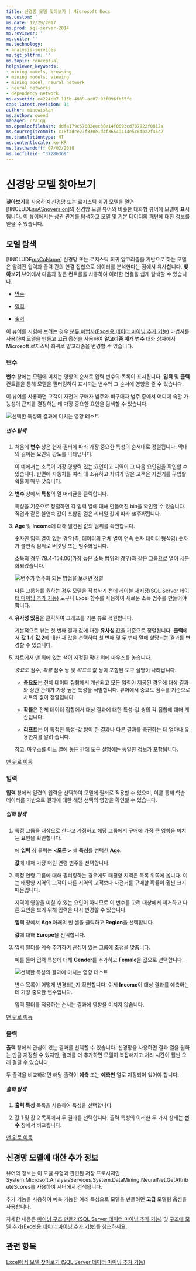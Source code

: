 ```yaml
---
title: 신경망 모델 찾아보기 | Microsoft Docs
ms.custom: ''
ms.date: 12/29/2017
ms.prod: sql-server-2014
ms.reviewer: ''
ms.suite: ''
ms.technology:
- analysis-services
ms.tgt_pltfrm: ''
ms.topic: conceptual
helpviewer_keywords:
- mining models, browsing
- mining models, viewing
- mining model, neural network
- neural networks
- dependency network
ms.assetid: e4224cb7-115b-4889-ac07-03f096fb55fc
caps.latest.revision: 14
author: minewiskan
ms.author: owend
manager: craigg
ms.openlocfilehash: ddfa179c57082eec38e14f0693cd707922f0812a
ms.sourcegitcommit: c18fadce27f330e1d4f36549414e5c84ba2f46c2
ms.translationtype: MT
ms.contentlocale: ko-KR
ms.lasthandoff: 07/02/2018
ms.locfileid: "37286369"
---
```

# <a name="browsing-a-neural-network-model"></a>신경망 모델 찾아보기
  **찾아보기**를 사용하여 신경망 또는 로지스틱 회귀 모델을 열면 [!INCLUDE[ssASnoversion](../includes/ssasnoversion-md.md)]의 신경망 모델 뷰어와 비슷한 대화형 뷰어에 모델이 표시됩니다. 이 뷰어에서는 상관 관계를 탐색하고 모델 및 기본 데이터의 패턴에 대한 정보를 얻을 수 있습니다.  
  
##  <a name="BKMK_Tabs"></a> 모델 탐색  
 [!INCLUDE[msCoName](../includes/msconame-md.md)] 신경망 또는 로지스틱 회귀 알고리즘을 기반으로 하는 모델은 알려진 입력과 출력 간의 연결 집합으로 데이터를 분석한다는 점에서 유사합니다. **찾아보기** 뷰어에서 다음과 같은 컨트롤을 사용하여 이러한 연결을 쉽게 탐색할 수 있습니다.  
  
-   [변수](#BKMK_Variables)  
  
-   [입력](#BKMK_Inputs)  
  
-   [출력](#BKMK_Outputs)  
  
 이 뷰어를 시험해 보려는 경우 [분류 마법사&#40;Excel용 데이터 마이닝 추가 기능&#41;](classify-wizard-data-mining-add-ins-for-excel.md) 마법사를 사용하여 모델을 만들고 **고급** 옵션을 사용하여 **알고리즘 매개 변수** 대화 상자에서 Microsoft 로지스틱 회귀로 알고리즘을 변경할 수 있습니다.  
  
###  <a name="BKMK_Variables"></a> 변수  
 **변수** 창에는 모델에 미치는 영향의 순서로 입력 변수의 목록이 표시됩니다. **입력** 및 **출력** 컨트롤을 통해 모델을 필터링하여 표시되는 변수와 그 순서에 영향을 줄 수 있습니다.  
  
 이 뷰어를 사용하면 고객이 자전거 구매자 범주와 비구매자 범주 중에서 어디에 속할 가능성이 큰지를 결정하는 데 가장 중요한 요인을 탐색할 수 있습니다.  
  
 ![선택한 특성의 결과에 미치는 영향 테스트](media/dm13-neuralnet-agebuyer1.gif "선택한 특성의 결과에 미치는 영향 테스트")  
  
##### <a name="explore-variables"></a>변수 탐색  
  
1.  처음에 **변수** 창은 현재 필터에 따라 가장 중요한 특성의 순서대로 정렬됩니다. 막대의 길이는 요인의 강도를 나타냅니다.  
  
     이 예에서는 소득이 가장 영향력 있는 요인이고 지역이 그 다음 요인임을 확인할 수 있습니다. 반면에 자동차를 여러 대 소유하고 자녀가 많은 고객은 자전거를 구입할 확률이 매우 낮습니다.  
  
2.  **변수** 창에서 **특성**의 열 머리글을 클릭합니다.  
  
     특성을 기준으로 정렬하면 각 입력 열에 대해 만들어진 bin을 확인할 수 있습니다. 직업과 같은 불연속 값이 포함된 열은 리터럴 값에 따라 *범주화*됩니다.  
  
3.  **Age** 및 **Income**에 대해 발견된 값의 범위를 확인합니다.  
  
     숫자인 입력 열이 있는 경우(즉, 데이터의 전체 열이 연속 숫자 데이터 형식임) 숫자가 불연속 범위로 버킷팅 또는 범주화됩니다.  
  
     소득의 경우 78.4-154.06(가장 높은 소득 범위의 경우)과 같은 그룹으로 열이 세분화되었습니다.  
  
     ![변수가 범주화 되는 방법을 보려면 정렬](media/dm13-nn-bucketing-variables.gif "변수가 범주화 되는 방법을 보려면 정렬")  
  
     다른 그룹화를 원하는 경우 모델을 작성하기 전에 [레이블 재지정&#40;SQL Server 데이터 마이닝 추가 기능&#41;](relabel-sql-server-data-mining-add-ins.md) 도구나 Excel 함수를 사용하여 새로운 소득 범주를 만들어야 합니다.  
  
4.  **유사성 있음**을 클릭하여 그래프를 기본 뷰로 복원합니다.  
  
     기본적으로 뷰는 첫 번째 결과 값에 대한 **유사성** 값을 기준으로 정렬됩니다. **출력**에서 **값 1**과 **값 2**에 대한 새 값을 선택하여 첫 번째 및 두 번째 열에 할당되는 결과를 변경할 수 있습니다.  
  
5.  차트에서 맨 위에 있는 색이 지정된 막대 위에 마우스를 놓습니다.  
  
     *중요도* 점수, *확률* 점수 쌍 및 *리프트* 값 쌍이 포함된 도구 설명이 나타납니다.  
  
    -   **중요도**는 전체 데이터 집합에서 계산되고 모든 입력이 제공된 경우에 대상 결과와 상관 관계가 가장 높은 특성을 식별합니다. 뷰어에서 중요도 점수를 기준으로 차트의 값이 정렬됩니다.  
  
    -   **확률**은 전체 데이터 집합에서 대상 결과에 대한 특성-값 쌍의 각 집합에 대해 계산됩니다.  
  
    -   **리프트**는 이 특정한 특성-값 쌍이 한 결과나 다른 결과를 촉진하는 데 얼마나 유용한지를 알려 줍니다.  
  
     참고: 마우스를 어느 열에 놓든 간에 도구 설명에는 동일한 정보가 포함됩니다.  
  
 [맨 위로 이동](#BKMK_Tabs)  
  
###  <a name="BKMK_Inputs"></a> 입력  
 **입력** 창에서 일련의 입력을 선택하여 모델에 필터로 적용할 수 있으며, 이를 통해 학습 데이터를 기반으로 결과에 대한 해당 선택의 영향을 확인할 수 있습니다.  
  
##### <a name="explore-inputs"></a>입력 탐색  
  
1.  특정 그룹을 대상으로 한다고 가정하고 해당 그룹에서 구매에 가장 큰 영향을 미치는 요인을 확인합니다.  
  
     에 **입력** 창 클릭는  **\<모든 >** 셀 **특성**를 선택한 **Age**.  
  
     **값**에 대해 가장 어린 연령 범주를 선택합니다.  
  
2.  특정 연령 그룹에 대해 필터링하는 경우에도 태평양 지역은 목록 위쪽에 옵니다. 이는 태평양 지역의 고객이 다른 지역의 고객보다 자전거를 구매할 확률이 훨씬 크기 때문입니다.  
  
     지역이 영향을 미칠 수 있는 요인이 아니므로 이 변수를 고려 대상에서 제거하고 다른 요인을 보기 위해 입력을 다시 변경할 수 있습니다.  
  
     **입력** 창에서 **Age** 아래의 빈 셀을 클릭하고 **Region**을 선택합니다.  
  
     **값**에 대해 **Europe**을 선택합니다.  
  
3.  입력 필터를 계속 추가하여 관심이 있는 그룹에 초점을 맞춥니다.  
  
     예를 들어 입력 특성에 대해 **Gender**를 추가하고 **Female**을 값으로 선택합니다.  
  
     ![선택한 특성의 결과에 미치는 영향 테스트](media/dm13-neuralnet-agebuyer2.gif "선택한 특성의 결과에 미치는 영향 테스트")  
  
     변수 목록이 어떻게 변경되는지 확인합니다. 이제 **Income**이 대상 결과를 예측하는 데 가장 중요한 변수입니다.  
  
     입력 필터를 적용하는 순서는 결과에 영향을 미치지 않습니다.  
  
 [맨 위로 이동](#BKMK_Tabs)  
  
###  <a name="BKMK_Outputs"></a> 출력  
 **출력** 창에서 관심이 있는 결과를 선택할 수 있습니다. 신경망을 사용하면 결과 열을 원하는 만큼 지정할 수 있지만, 결과를 더 추가하면 모델이 복잡해지고 처리 시간이 훨씬 오래 걸릴 수 있습니다.  
  
 두 출력을 비교하려면 해당 출력이 **예측** 또는 **예측만** 열로 지정되어 있어야 합니다.  
  
##### <a name="explore-outputs"></a>출력 탐색  
  
1.  **출력 특성** 목록을 사용하여 특성을 선택합니다.  
  
2.  값 1 및 값 2 목록에서 두 결과를 선택합니다. 출력 특성의 이러한 두 가지 상태는 **변수** 창에서 비교됩니다.  
  
 [맨 위로 이동](#BKMK_Tabs)  
  
## <a name="more-about-neural-network-models"></a>신경망 모델에 대한 추가 정보  
 뷰어의 정보는 이 모델 유형과 관련된 저장 프로시저인 System.Microsoft.AnalysisServices.System.DataMining.NeuralNet.GetAttributeScores를 사용하여 서버에서 검색됩니다.  
  
 추가 기능을 사용하여 예측 가능한 여러 특성으로 모델을 만들려면 **고급** 모델링 옵션을 사용합니다.  
  
 자세한 내용은 [마이닝 구조 만들기&#40;SQL Server 데이터 마이닝 추가 기능&#41;](create-mining-structure-sql-server-data-mining-add-ins.md) 및 [구조에 모델 추가&#40;Excel용 데이터 마이닝 추가 기능&#41;](add-model-to-structure-data-mining-add-ins-for-excel.md)를 참조하세요.  
  
## <a name="see-also"></a>관련 항목  
 [Excel에서 모델 찾아보기 &#40;SQL Server 데이터 마이닝 추가 기능&#41;](browsing-models-in-excel-sql-server-data-mining-add-ins.md)  
  
  
